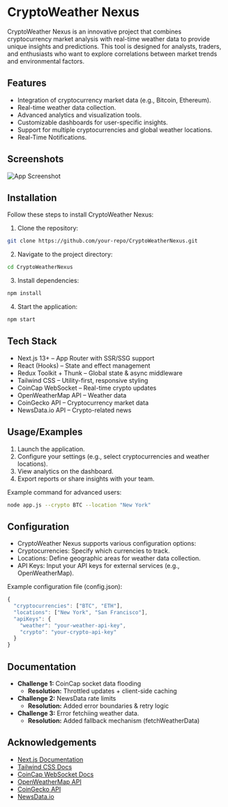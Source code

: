 
# CryptoWeather Nexus

CryptoWeather Nexus is an innovative project that combines cryptocurrency market analysis with real-time weather data to provide unique insights and predictions. This tool is designed for analysts, traders, and enthusiasts who want to explore correlations between market trends and environmental factors.


## Features

- Integration of cryptocurrency market data (e.g., Bitcoin, Ethereum).
- Real-time weather data collection.
- Advanced analytics and visualization tools.
- Customizable dashboards for user-specific insights.
- Support for multiple cryptocurrencies and global weather locations.
- Real-Time Notifications.


## Screenshots

![App Screenshot](https://via.placeholder.com/468x300?text=App+Screenshot+Here)


## Installation

Follow these steps to install CryptoWeather Nexus:

1. Clone the repository:

```bash
git clone https://github.com/your-repo/CryptoWeatherNexus.git
```
2. Navigate to the project directory:

```bash
cd CryptoWeatherNexus
```
3. Install dependencies:

```bash
npm install
```
4. Start the application:

```bash
npm start
```    
## Tech Stack

- Next.js 13+ – App Router with SSR/SSG support
- React (Hooks) – State and effect management
- Redux Toolkit + Thunk – Global state & async middleware
- Tailwind CSS – Utility-first, responsive styling
- CoinCap WebSocket – Real-time crypto updates
- OpenWeatherMap API – Weather data
- CoinGecko API – Cryptocurrency market data
- NewsData.io API – Crypto-related news




## Usage/Examples

1. Launch the application.
2. Configure your settings (e.g., select cryptocurrencies and weather locations).
3. View analytics on the dashboard.
4. Export reports or share insights with your team.

Example command for advanced users:
```bash
node app.js --crypto BTC --location "New York"
```
## Configuration
- CryptoWeather Nexus supports various configuration options:
- Cryptocurrencies: Specify which currencies to track.
- Locations: Define geographic areas for weather data collection.
- API Keys: Input your API keys for external services (e.g., OpenWeatherMap).

Example configuration file (config.json):
```javascript
{
  "cryptocurrencies": ["BTC", "ETH"],
  "locations": ["New York", "San Francisco"],
  "apiKeys": {
    "weather": "your-weather-api-key",
    "crypto": "your-crypto-api-key"
  }
}

```


## Documentation

* **Challenge 1:** CoinCap socket data flooding
    * **Resolution:** Throttled updates + client-side caching
* **Challenge 2:** NewsData rate limits
    * **Resolution:** Added error boundaries & retry logic
* **Challenge 3:** Error fetchiing weather data.
    * **Resolution:** Added fallback mechanism (fetchWeatherData)
    


## Acknowledgements

 - [Next.js Documentation](https://nextjs.org/docs)
 - [Tailwind CSS Docs](https://tailwindcss.com/docs)
 - [CoinCap WebSocket Docs](https://docs.coincap.io/)
 - [OpenWeatherMap API](https://openweathermap.org/api)
 - [CoinGecko API](https://www.coingecko.com/en/api)
 - [NewsData.io](https://newsdata.io/)

